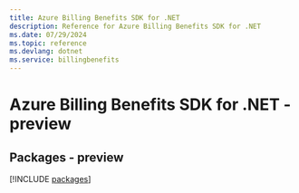 ```yaml
---
title: Azure Billing Benefits SDK for .NET
description: Reference for Azure Billing Benefits SDK for .NET
ms.date: 07/29/2024
ms.topic: reference
ms.devlang: dotnet
ms.service: billingbenefits
---
```

# Azure Billing Benefits SDK for .NET - preview
## Packages - preview
[!INCLUDE [packages](billing-benefits-index.md)]